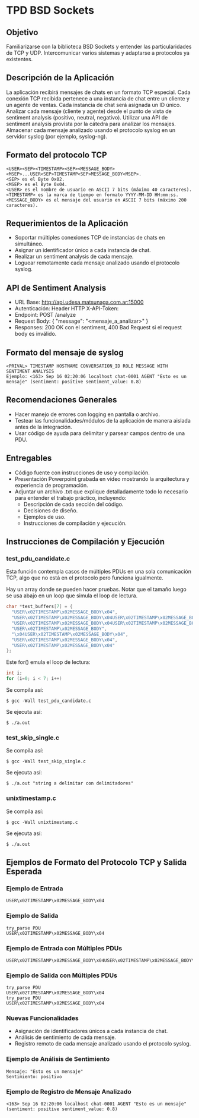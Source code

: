 # TPD BSD Sockets

## Objetivo

Familiarizarse con la biblioteca BSD Sockets y entender las particularidades de TCP y UDP.
Intercomunicar varios sistemas y adaptarse a protocolos ya existentes.

## Descripción de la Aplicación

La aplicación recibirá mensajes de chats en un formato TCP especial.
Cada conexión TCP recibida pertenece a una instancia de chat entre un cliente y un agente de ventas.
Cada instancia de chat será asignada un ID único.
Analizar cada mensaje (cliente y agente) desde el punto de vista de sentiment analysis (positivo, neutral, negativo).
Utilizar una API de sentiment analysis provista por la cátedra para analizar los mensajes.
Almacenar cada mensaje analizado usando el protocolo syslog en un servidor syslog (por ejemplo, syslog-ng).

## Formato del protocolo TCP

```
<USER><SEP><TIMESTAMP><SEP><MESSAGE_BODY><MSEP>...USER<SEP>TIMESTAMP<SEP>MESSAGE_BODY<MSEP>.
<SEP> es el Byte 0x02.
<MSEP> es el Byte 0x04.
<USER> es el nombre de usuario en ASCII 7 bits (máximo 40 caracteres).
<TIMESTAMP> es la marca de tiempo en formato YYYY-MM-DD HH:mm:ss.
<MESSAGE_BODY> es el mensaje del usuario en ASCII 7 bits (máximo 200 caracteres).
```

## Requerimientos de la Aplicación

- Soportar múltiples conexiones TCP de instancias de chats en simultáneo.
- Asignar un identificador único a cada instancia de chat.
- Realizar un sentiment analysis de cada mensaje.
- Loguear remotamente cada mensaje analizado usando el protocolo syslog.

## API de Sentiment Analysis

- URL Base: http://api.udesa.matsunaga.com.ar:15000
- Autenticación: Header HTTP X-API-Token: <token>
- Endpoint: POST /analyze
- Request Body: { "message": "<mensaje_a_analizar>" }
- Responses: 200 OK con el sentiment, 400 Bad Request si el request body es inválido.

## Formato del mensaje de syslog

```
<PRIVAL> TIMESTAMP HOSTNAME CONVERSATION_ID ROLE MESSAGE WITH SENTIMENT ANALYSIS
Ejemplo: <163> Sep 16 02:20:06 localhost chat-0001 AGENT "Esto es un mensaje" (sentiment: positive sentiment_value: 0.8)
```

## Recomendaciones Generales

- Hacer manejo de errores con logging en pantalla o archivo.
- Testear las funcionalidades/módulos de la aplicación de manera aislada antes de la integración.
- Usar código de ayuda para delimitar y parsear campos dentro de una PDU.

## Entregables

- Código fuente con instrucciones de uso y compilación.
- Presentación Powerpoint grabada en video mostrando la arquitectura y experiencia de programación.
- Adjuntar un archivo .txt que explique detalladamente todo lo necesario para entender el trabajo práctico, incluyendo:
  - Descripción de cada sección del código.
  - Decisiones de diseño.
  - Ejemplos de uso.
  - Instrucciones de compilación y ejecución.

## Instrucciones de Compilación y Ejecución

### test_pdu_candidate.c

Esta función contempla casos de múltiples PDUs en una sola comunicación TCP, algo que no está en el protocolo pero funciona igualmente.

Hay un array donde se pueden hacer pruebas. Notar que el tamaño luego se usa abajo en un loop que simula el loop de lectura.

```c
char *test_buffers[7] = {
  "USER\x02TIMESTAMP\x02MESSAGE_BODY\x04",
  "USER\x02TIMESTAMP\x02MESSAGE_BODY\x04USER\x02TIMESTAMP\x02MESSAGE_BODY\x04",
  "USER\x02TIMESTAMP\x02MESSAGE_BODY\x04USER\x02TIMESTAMP\x02MESSAGE_BODY",
  "USER\x02TIMESTAMP\x02MESSAGE_BODY",
  "\x04USER\x02TIMESTAMP\x02MESSAGE_BODY\x04",
  "USER\x02TIMESTAMP\x02MESSAGE_BODY\x04",
  "USER\x02TIMESTAMP\x02MESSAGE_BODY\x04"
};
```

Este for() emula el loop de lectura:

```c
int i;
for (i=0; i < 7; i++)
```

Se compila así:
```
$ gcc -Wall test_pdu_candidate.c
```
Se ejecuta así:
```
$ ./a.out
```

### test_skip_single.c

Se compila así:
```
$ gcc -Wall test_skip_single.c
```
Se ejecuta así:
```
$ ./a.out "string a delimitar con delimitadores"
```

### unixtimestamp.c

Se compila así:
```
$ gcc -Wall unixtimestamp.c
```
Se ejecuta así:
```
$ ./a.out
```

## Ejemplos de Formato del Protocolo TCP y Salida Esperada

### Ejemplo de Entrada

```
USER\x02TIMESTAMP\x02MESSAGE_BODY\x04
```

### Ejemplo de Salida

```
try_parse PDU
USER\x02TIMESTAMP\x02MESSAGE_BODY\x04
```

### Ejemplo de Entrada con Múltiples PDUs

```
USER\x02TIMESTAMP\x02MESSAGE_BODY\x04USER\x02TIMESTAMP\x02MESSAGE_BODY\x04
```

### Ejemplo de Salida con Múltiples PDUs

```
try_parse PDU
USER\x02TIMESTAMP\x02MESSAGE_BODY\x04
try_parse PDU
USER\x02TIMESTAMP\x02MESSAGE_BODY\x04
```

### Nuevas Funcionalidades

- Asignación de identificadores únicos a cada instancia de chat.
- Análisis de sentimiento de cada mensaje.
- Registro remoto de cada mensaje analizado usando el protocolo syslog.

### Ejemplo de Análisis de Sentimiento

```
Mensaje: "Esto es un mensaje"
Sentimiento: positivo
```

### Ejemplo de Registro de Mensaje Analizado

```
<163> Sep 16 02:20:06 localhost chat-0001 AGENT "Esto es un mensaje" (sentiment: positive sentiment_value: 0.8)
```
